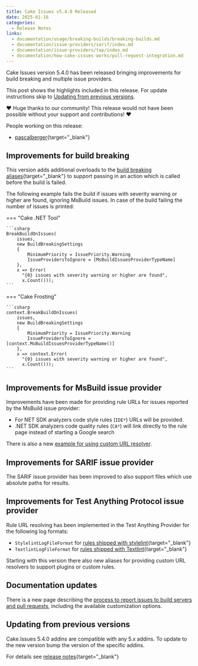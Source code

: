 ```yaml
---
title: Cake Issues v5.4.0 Released
date: 2025-01-16
categories:
  - Release Notes
links:
  - documentation/usage/breaking-builds/breaking-builds.md
  - documentation/issue-providers/sarif/index.md
  - documentation/issue-providers/tap/index.md
  - documentation/how-cake-issues-works/pull-request-integration.md
---
```


Cake Issues version 5.4.0 has been released bringing improvements for build breaking and multiple issue providers.

<!-- more -->

This post shows the highlights included in this release.
For update instructions skip to [Updating from previous versions](#updating-from-previous-versions).

❤ Huge thanks to our community! This release would not have been possible without your support and contributions! ❤

People working on this release:

* [pascalberger](https://github.com/pascalberger){target="_blank"}

## Improvements for build breaking

This version adds additional overloads to the [build breaking aliases]{target="_blank"} to support passing
in an action which is called before the build is failed.

The following example fails the build if issues with severity warning or higher are found, ignoring MsBuild issues.
In case of the build failing the number of issues is printed:

=== "Cake .NET Tool"

    ```csharp
    BreakBuildOnIssues(
        issues,
        new BuildBreakingSettings
        {
            MinimumPriority = IssuePriority.Warning
            IssueProvidersToIgnore = [MsBuildIssuesProviderTypeName]
        },
        x => Error(
          "{0} issues with severity warning or higher are found",
          x.Count()));
    ```

=== "Cake Frosting"

    ```csharp
    context.BreakBuildOnIssues(
        issues,
        new BuildBreakingSettings
        {
            MinimumPriority = IssuePriority.Warning
            IssueProvidersToIgnore = [context.MsBuildIssuesProviderTypeName()]
        },
        x => context.Error(
          "{0} issues with severity warning or higher are found",
          x.Count()));
    ```

## Improvements for MsBuild issue provider

Improvements have been made for providing rule URLs for issues reported by the MsBuild issue provider:

* For NET SDK analyzers code style rules (`IDE*`) URLs will be provided.
* .NET SDK analyzers code quality rules (`CA*`) will link directly to the rule page instead of starting a Google search

There is also a new [example for using custom URL resolver].

## Improvements for SARIF issue provider

The SARIF issue provider has been improved to also support files which use absolute paths for results.

## Improvements for Test Anything Protocol issue provider

Rule URL resolving has been implemented in the Test Anything Provider for the following log formats:

* `StylelintLogFileFormat` for [rules shipped with stylelint]{target="_blank"}
* `TextlintLogFileFormat` for [rules shipped with Textlint]{target="_blank"}

Starting with this version there also new aliases for providing custom URL resolvers to support plugins or custom rules.

## Documentation updates

There is a new page describing the [process to report issues to build servers and pull requests],
including the available customization options.

## Updating from previous versions

Cake.Issues 5.4.0 addins are compatible with any 5.x addins.
To update to the new version bump the version of the specific addins.

For details see [release notes](https://github.com/cake-contrib/Cake.Issues/releases/tag/5.4.0){target="_blank"}

[build breaking aliases]: https://cakebuild.net/extensions/cake-issues/#Build-Breaking
[process to report issues to build servers and pull requests]: ../../documentation/how-cake-issues-works/pull-request-integration.md
[example for using custom URL resolver]: ../../documentation/issue-providers/msbuild/examples/use-custom-url-resolver.md
[rules shipped with stylelint]: https://stylelint.io/user-guide/rules
[rules shipped with Textlint]: https://github.com/textlint/textlint/wiki/Collection-of-textlint-rule#rule-list
